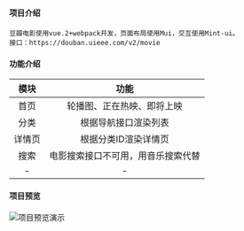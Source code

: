 #### 项目介绍 
    豆瓣电影使用vue.2+webpack开发，页面布局使用Mui，交互使用Mint-ui。
    接口：https://douban.uieee.com/v2/movie

#### 功能介绍
| 模块 | 功能 |
:-----:|:-----:|
|首页|轮播图、正在热映、即将上映|
|分类|根据导航接口渲染列表|
|详情页|根据分类ID渲染详情页|
|搜索|电影搜索接口不可用，用音乐搜索代替|
|-|-|

#### 项目预览
![项目预览演示](https://github.com/picese/images/blob/master/imgs/1569417654136.gif)